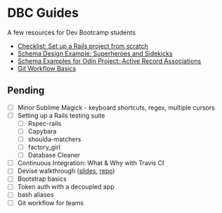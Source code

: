 # DBC Guides
A few resources for Dev Bootcamp students 

- [Checklist: Set up a Rails project from scratch](https://github.com/camillevilla/DBC-guides/blob/master/rails_project_checklist.md)
- [Schema Design Example: Superheroes and Sidekicks](https://github.com/camillevilla/DBC-guides/blob/master/superheroes_schema)
- [Schema Examples for Odin Project: Active Record Associations](https://github.com/camillevilla/DBC-guides/blob/master/odin_ar_schema)
- [Git Workflow Basics](https://github.com/camillevilla/DBC-guides/tree/master/git_workflow)

## Pending

- [ ] Minor Sublime Magick - keyboard shortcuts, regex, multiple cursors
- [ ] Setting up a Rails testing suite
  - [ ] Rspec-rails
  - [ ] Capybara
  - [ ] shoulda-matchers
  - [ ] factory_girl
  - [ ] Database Cleaner
- [ ] Continuous Integration: What & Why with Travis CI
- [ ] Devise walkthrough ([slides](http://bit.ly/2oxqEV0), [repo](https://github.com/camillevilla/devise-example))
- [ ] Bootstrap basics
- [ ] Token auth with a decoupled app
- [ ] bash aliases
- [ ] Git workflow for teams
